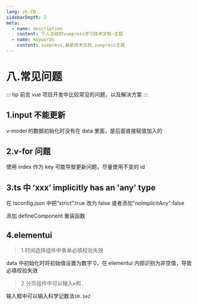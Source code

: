 ```yaml
---
lang: zh-CN
sidebarDepth: 2
meta:
  - name: description
    content: 个人总结的vuepress学习技术文档-主题
  - name: keywords
    content: vuepress,最新技术文档,vuepress主题
---
```


# 八.常见问题

::: tip 前言
vue 项目开发中比较常见的问题，以及解决方案
:::

## 1.input 不能更新

v-model 的数据初始化时没有在 data 里面，是后面直接赋值加入的

## 2.v-for 问题

使用 index 作为 key 可能导致更新问题，尽量使用不变的 id

## 3.ts 中 ‘xxx’ implicitly has an 'any' type

在 tsconfig.json 中把“strict”:true 改为 false 或者添加"nolmplicitAny":false

添加 defineComponent 重装函数

## 4.elementui 

> 1.时间选择组件中表单必填校验失效

data 中初始化时将初始值设置为数字 0，在 elementui 内部识别为非空值，导致必填校验失效

> 2.分页组件中可以输入`e`和`.`

输入框中可以输入科学记数法`10.1e2`